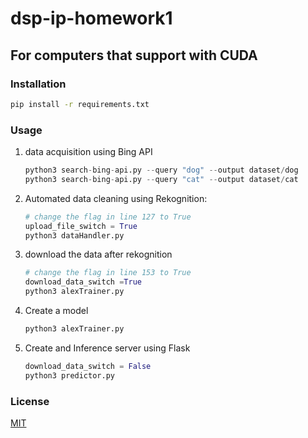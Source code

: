 # dsp-ip-homework1
## For computers that support with CUDA
### Installation
```bash
pip install -r requirements.txt 
```

### Usage

1) data acquisition using Bing API
   ```python
   python3 search-bing-api.py --query "dog" --output dataset/dog
   python3 search-bing-api.py --query "cat" --output dataset/cat
   ```

2) Automated data cleaning using Rekognition:
   ```python
   # change the flag in line 127 to True
   upload_file_switch = True
   python3 dataHandler.py
   ```
3) download the data after rekognition
   ```python
   # change the flag in line 153 to True
   download_data_switch =True
   python3 alexTrainer.py
   ```
   
3) Create a model 
   ```python
   python3 alexTrainer.py
   ```

4) Create and Inference server using Flask
   ```python
   download_data_switch = False
   python3 predictor.py
   ```
### License
[MIT](https://choosealicense.com/licenses/mit/)
